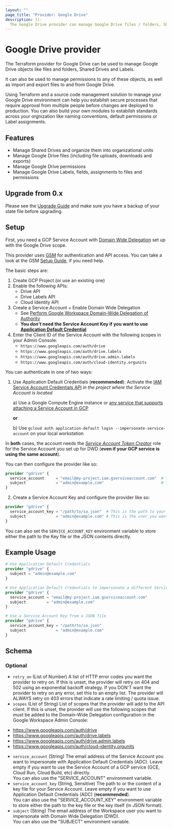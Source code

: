 ```yaml
---
layout: ""
page_title: "Provider: Google Drive"
description: ](-
  The Google Drive provider can manage Google Drive files / folders, Shared Drives, Labels and permissions
---
```


# Google Drive provider

The Terraform provider for Google Drive can be used to manage Google Drive objects like files and folders, Shared Drives and Labels.

It can also be used to manage permissions to any of these objects, as well as import and export files to and from Google Drive.

Using Terraform and a source code management solution to manage your Google Drive environment can help you estabilsh secure processes
that require approval from multiple people before changes are deployed to production. You can also build your own modules to estabilsh
standards across your orgnization like naming conventions, default permissions or Label assignments.

## Features
* Manage Shared Drives and organize them into organizational units
* Manage Google Drive files (including file uploads, downloads and exports)
* Manage Google Drive permissions
* Manage Google Drive Labels, fields, assignments to files and permissions

## Upgrade from 0.x
Please see the [Upgrade Guide](https://registry.terraform.io/providers/hanneshayashi/gdrive/latest/docs/guides/version_1_upgrade) and make sure you have a backup of your state file before upgrading.

## Setup
First, you need a GCP Service Account with [Domain Wide Delegation](https://support.google.com/a/answer/162106) set up with the Google Drive scope.

This provider uses [GSM](https://github.com/hanneshayashi/gsm) for authentication and API access.
You can take a look at the GSM [Setup Guide](https://gsm.hayashi-ke.online/setup), if you need help.

The basic steps are:
1. Create GCP Project (or use an existing one)
2. Enable the following APIs:
    * Drive API
    * Drive Labels API
    * Cloud Identity API
3. Create a Service Account + Enable Domain Wide Delegation
    * See [Perform Google Workspace Domain-Wide Delegation of Authority](https://developers.google.com/admin-sdk/directory/v1/guides/delegation)
    * **You *don't* need the Service Account Key if you want to use [Application Default Credential](https://cloud.google.com/iam/docs/best-practices-for-using-and-managing-service-accounts#use-attached-service-accounts)**
4. Enter the Client ID of the Service Account with the following scopes in your Admin Console:
    *	`https://www.googleapis.com/auth/drive`
    *	`https://www.googleapis.com/auth/drive.labels`
    *	`https://www.googleapis.com/auth/drive.admin.labels`
    * `https://www.googleapis.com/auth/cloud-identity.orgunits`

You can authenticate in one of two ways:
1. Use Application Default Credentials (**recommended**):
  Activate the [IAM Service Account Credentials API](https://console.developers.google.com/apis/api/iamcredentials.googleapis.com/overview) *in the project where the Service Account is located*

   a) Use a Google Compute Engine instance or [any service that supports attaching a Service Account in GCP](https://cloud.google.com/iam/docs/impersonating-service-accounts#attaching-new-resource)

   **or**

   b) Use `gcloud auth application-default login --impersonate-service-account` on your local workstation

In **both** cases, the account needs the *[Service Account Token Creator](https://cloud.google.com/iam/docs/service-accounts#token-creator-role)* role for the Service Account you set up for DWD (**even if your GCP service is using the same account**).

You can then configure the provider like so:

```terraform
provider "gdrive" {
  service_account     = "email@my-project.iam.gserviceaccount.com"  # This is the email address of your Service Account. You can leave this empty on GCP, if you want to use the service's account
  subject             = "admin@example.com"                         # This is the user you want to impersonate with Domain Wide Delegation
}
```

2. Create a Service Account Key and configure the provider like so:
```terraform
provider "gdrive" {
  service_account_key = "/path/to/sa.json"  # This is the path to your Service Account Key file or its content in JSON format
  subject             = "admin@example.com" # This is the user you want to impersonate with Domain Wide Delegation
}
```

You can also set the `SERVICE_ACCOUNT_KEY` environment variable to store either the path to the Key file or the JSON contents directly.

## Example Usage

```terraform
# Use Application Default Credentials
provider "gdrive" {
  subject = "admin@example.com"
}

# Use Application Default Credentials to impersonate a different Service Account
provider "gdrive" {
  service_account = "email@my-project.iam.gserviceaccount.com"
  subject         = "admin@example.com"
}

# Use a Service Account Key from a JSON file
provider "gdrive" {
  service_account_key = "/path/to/sa.json"
  subject             = "admin@example.com"
}
```

<!-- schema generated by tfplugindocs -->
## Schema

### Optional

- `retry_on` (List of Number) A list of HTTP error codes you want the provider to retry on.
If this is unset, the provider will retry on 404 and 502 using an exponential backoff strategy. If you DON'T want the provider to retry on any error, set this to an empty list.
The provider will ALWAYS retry on 403 errors that indicate a rate limiting / quota issue.
- `scopes` (List of String) List of scopes that the provider will add to the API client.
If this is unset, the provider will use the following scopes that must be added to the Domain-Wide Delegation configuration in the Google Workspace Admin Console:
* https://www.googleapis.com/auth/drive
* https://www.googleapis.com/auth/drive.labels
* https://www.googleapis.com/auth/drive.admin.labels
* https://www.googleapis.com/auth/cloud-identity.orgunits
- `service_account` (String) The email address of the Service Account you want to impersonate with Application Default Credentials (ADC).
Leave empty if you want to use the Service Account of a GCP service (GCE, Cloud Run, Cloud Build, etc) directly.<br>
You can also use the "SERVICE_ACCOUNT" environment variable.
- `service_account_key` (String, Sensitive) The path to or the content of a key file for your Service Account.
Leave empty if you want to use Application Default Credentials (ADC) (**recommended**).<br>
You can also use the "SERVICE_ACCOUNT_KEY" environment variable to store either the path to the key file or the key itself (in JSON format).
- `subject` (String) The email address of the Workspace user you want to impersonate with Domain Wide Delegation (DWD).<br>
You can also use the "SUBJECT" environment variable.
